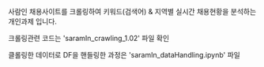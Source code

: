 사람인 채용사이트를 크롤링하여 키워드(검색어) & 지역별 실시간 채용현황을 분석하는 개인과제 입니다.



크롤링관련 코드는 'saramIn_crawling_1.02' 파일 확인




클롤링한 데이터로 DF을 핸들링한 과정은 'saramIn_dataHandling.ipynb' 파일 
